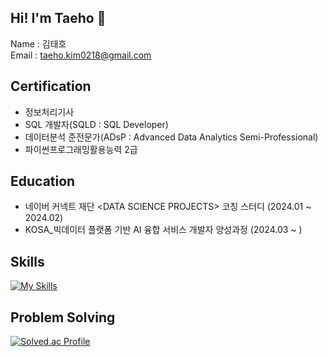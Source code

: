 ## Hi! I'm Taeho 👋
Name : 김태호 </br>
Email : taeho.kim0218@gmail.com

## Certification
* 정보처리기사
* SQL 개발자(SQLD : SQL Developer)
* 데이터분석 준전문가(ADsP : Advanced Data Analytics Semi-Professional)
* 파이썬프로그래밍활용능력 2급

## Education
* 네이버 커넥트 재단 \<DATA SCIENCE PROJECTS> 코칭 스터디 (2024.01 ~ 2024.02) </br>
* KOSA_빅데이터 플랫폼 기반 AI 융합 서비스 개발자 양성과정 (2024.03 ~ )

## Skills
[![My Skills](https://skillicons.dev/icons?i=html,css,js,java,spring,py,sklearn)](https://skillicons.dev)

## Problem Solving
[![Solved.ac Profile](http://mazassumnida.wtf/api/v2/generate_badge?boj=ha990101)](https://solved.ac/ha990101/)

<!--
**YohanDev99/YohanDev99** is a ✨ _special_ ✨ repository because its `README.md` (this file) appears on your GitHub profile.

Here are some ideas to get you started:

- 🔭 I’m currently working on ...
- 🌱 I’m currently learning ...
- 👯 I’m looking to collaborate on ...
- 🤔 I’m looking for help with ...
- 💬 Ask me about ...
- 📫 How to reach me: ...
- 😄 Pronouns: ...
- ⚡ Fun fact: ...
-->
